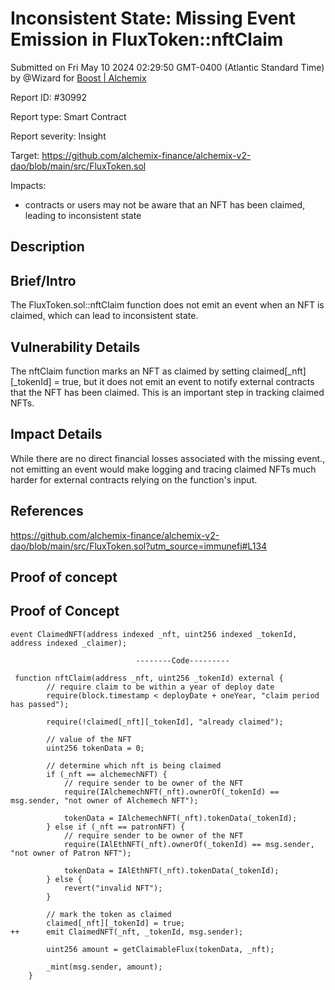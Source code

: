 
# Inconsistent State: Missing Event Emission in FluxToken::nftClaim

Submitted on Fri May 10 2024 02:29:50 GMT-0400 (Atlantic Standard Time) by @Wizard for [Boost | Alchemix](https://immunefi.com/bounty/alchemix-boost/)

Report ID: #30992

Report type: Smart Contract

Report severity: Insight

Target: https://github.com/alchemix-finance/alchemix-v2-dao/blob/main/src/FluxToken.sol

Impacts:
- contracts or users may not be aware that an NFT has been claimed, leading to inconsistent state

## Description
## Brief/Intro

The FluxToken.sol::nftClaim function does not emit an event when an NFT is claimed, which can lead to inconsistent state. 

## Vulnerability Details
The nftClaim function marks an NFT as claimed by setting claimed[_nft][_tokenId] = true, but it does not emit an event to notify external contracts that the NFT has been claimed. This is an important step in tracking claimed NFTs.


## Impact Details

While there are no direct financial losses associated with the missing event., not emitting an event would make logging and tracing claimed NFTs much harder for external contracts relying on the function's input.


## References
https://github.com/alchemix-finance/alchemix-v2-dao/blob/main/src/FluxToken.sol?utm_source=immunefi#L134
        
## Proof of concept
## Proof of Concept

```
event ClaimedNFT(address indexed _nft, uint256 indexed _tokenId, address indexed _claimer);

                            --------Code--------- 

 function nftClaim(address _nft, uint256 _tokenId) external {
        // require claim to be within a year of deploy date
        require(block.timestamp < deployDate + oneYear, "claim period has passed");

        require(!claimed[_nft][_tokenId], "already claimed");

        // value of the NFT
        uint256 tokenData = 0;

        // determine which nft is being claimed
        if (_nft == alchemechNFT) {
            // require sender to be owner of the NFT
            require(IAlchemechNFT(_nft).ownerOf(_tokenId) == msg.sender, "not owner of Alchemech NFT");

            tokenData = IAlchemechNFT(_nft).tokenData(_tokenId);
        } else if (_nft == patronNFT) {
            // require sender to be owner of the NFT
            require(IAlEthNFT(_nft).ownerOf(_tokenId) == msg.sender, "not owner of Patron NFT");

            tokenData = IAlEthNFT(_nft).tokenData(_tokenId);
        } else {
            revert("invalid NFT");
        }

        // mark the token as claimed
        claimed[_nft][_tokenId] = true;
++      emit ClaimedNFT(_nft, _tokenId, msg.sender);

        uint256 amount = getClaimableFlux(tokenData, _nft);

        _mint(msg.sender, amount);
    }

```